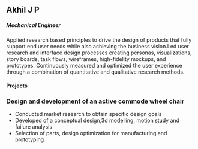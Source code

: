 ## Akhil J P
##### Mechanical Engineer
Applied research based principles to drive the design of products that fully support end user needs while also achieving the business vision.Led user research and interface design processes creating personas, visualizations, story boards, task flows, wireframes, high-fidelity mockups, and prototypes. Continuously measured and optimized the user experience through a combination of quantitative and qualitative research methods.

#### Projects
### Design and development of an active commode wheel chair
- Conducted market research to obtain specific design goals
- Developed of a conceptual design,3d modelling, motion study and failure analysis
- Selection of parts, design optimization for manufacturing and prototyping
